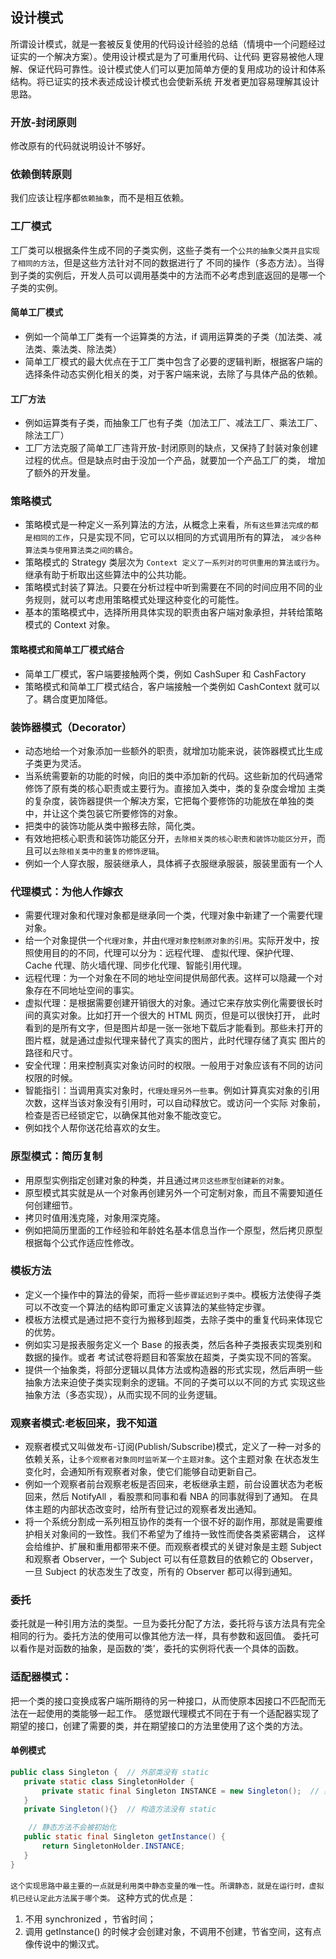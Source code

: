 ## 设计模式
所谓设计模式，就是一套被反复使用的代码设计经验的总结（情境中一个问题经过证实的一个解决方案）。使用设计模式是为了可重用代码、让代码
更容易被他人理解、保证代码可靠性。设计模式使人们可以更加简单方便的复用成功的设计和体系结构。将已证实的技术表述成设计模式也会使新系统
开发者更加容易理解其设计思路。

### 开放-封闭原则
修改原有的代码就说明设计不够好。
### 依赖倒转原则
我们应该让程序都`依赖抽象`，而不是相互依赖。


### 工厂模式
工厂类可以根据条件生成不同的子类实例，这些子类有一个`公共的抽象父类并且实现了相同的方法`，但是这些方法针对不同的数据进行了
不同的操作（多态方法）。当得到子类的实例后，开发人员可以调用基类中的方法而不必考虑到底返回的是哪一个子类的实例。
#### 简单工厂模式
- 例如一个简单工厂类有一个运算类的方法，if 调用运算类的子类（加法类、减法类、乘法类、除法类）
- 简单工厂模式的最大优点在于工厂类中包含了必要的逻辑判断，根据客户端的选择条件动态实例化相关的类，对于客户端来说，去除了与具体产品的依赖。
#### 工厂方法
- 例如运算类有子类，而抽象工厂也有子类（加法工厂、减法工厂、乘法工厂、除法工厂）
- 工厂方法克服了简单工厂违背开放-封闭原则的缺点，又保持了封装对象创建过程的优点。但是缺点时由于没加一个产品，就要加一个产品工厂的类，
增加了额外的开发量。 

### 策略模式
- 策略模式是一种定义一系列算法的方法，从概念上来看，`所有这些算法完成的都是相同的工作`，只是实现不同，它可以以相同的方式调用所有的算法，
`减少各种算法类与使用算法类之间的耦合`。
- 策略模式的 Strategy 类层次为 `Context 定义了一系列对的可供重用的算法或行为`。继承有助于析取出这些算法中的公共功能。
- 策略模式封装了算法。只要在分析过程中听到需要在不同的时间应用不同的业务规则，就可以考虑用策略模式处理这种变化的可能性。
- 基本的策略模式中，选择所用具体实现的职责由客户端对象承担，并转给策略模式的 Context 对象。
#### 策略模式和简单工厂模式结合
- 简单工厂模式，客户端要接触两个类，例如 CashSuper 和 CashFactory
- 策略模式和简单工厂模式结合，客户端接触一个类例如 CashContext 就可以了。耦合度更加降低。

### 装饰器模式（Decorator）
- 动态地给一个对象添加一些额外的职责，就增加功能来说，装饰器模式比生成子类更为灵活。
- 当系统需要新的功能的时候，向旧的类中添加新的代码。这些新加的代码通常修饰了原有类的核心职责或主要行为。直接加入类中，类的复杂度会增加
主类的复杂度，装饰器提供一个解决方案，它把每个要修饰的功能放在单独的类中，并让这个类包装它所要修饰的对象。
- 把类中的装饰功能从类中搬移去除，简化类。
- 有效地把核心职责和装饰功能区分开，`去除相关类的核心职责和装饰功能区分开`，而且可以`去除相关类中的重复的修饰逻辑`。
- 例如一个人穿衣服，服装继承人，具体裤子衣服继承服装，服装里面有一个人

### 代理模式：为他人作嫁衣
- 需要代理对象和代理对象都是继承同一个类，代理对象中新建了一个需要代理对象。
- 给一个对象提供一个`代理对象`，并由`代理对象控制原对象的引用`。实际开发中，按照使用目的的不同，代理可以分为：远程代理、
虚拟代理、保护代理、Cache 代理、防火墙代理、同步化代理、智能引用代理。
- 远程代理：为一个对象在不同的地址空间提供局部代表。这样可以隐藏一个对象存在不同地址空间的事实。
- 虚拟代理：是根据需要创建开销很大的对象。通过它来存放实例化需要很长时间的真实对象。比如打开一个很大的 HTML 网页，但是可以很快打开，
此时看到的是所有文字，但是图片却是一张一张地下载后才能看到。那些未打开的图片框，就是通过虚拟代理来替代了真实的图片，此时代理存储了真实
图片的路径和尺寸。
- 安全代理：用来控制真实对象访问时的权限。一般用于对象应该有不同的访问权限的时候。
- 智能指引：当调用真实对象时，`代理处理另外一些事`。例如计算真实对象的引用次数，这样当该对象没有引用时，可以自动释放它。或访问一个实际
对象前，检查是否已经锁定它，以确保其他对象不能改变它。
- 例如找个人帮你送花给喜欢的女生。

### 原型模式：简历复制
- 用原型实例指定创建对象的种类，并且通过`拷贝这些原型创建新的对象`。
- 原型模式其实就是从一个对象再创建另外一个可定制对象，而且不需要知道任何创建细节。
- 拷贝时值用浅克隆，对象用深克隆。
- 例如把简历里面的工作经验和年龄姓名基本信息当作一个原型，然后拷贝原型根据每个公式作适应性修改。

### 模板方法
- 定义一个操作中的算法的骨架，而将一些`步骤延迟到子类中`。模板方法使得子类可以不改变一个算法的结构即可重定义该算法的某些特定步骤。
- 模板方法模式是通过把不变行为搬移到超类，去除子类中的重复代码来体现它的优势。
- 例如实习是报表服务定义一个 Base 的报表类，然后各种子类报表实现类别和数据的操作。或者 考试试卷将题目和答案放在超类，子类实现不同的答案。
- 提供一个抽象类，将部分逻辑以具体方法或构造器的形式实现，然后声明一些抽象方法来迫使子类实现剩余的逻辑。不同的子类可以以不同的方式
实现这些抽象方法（多态实现），从而实现不同的业务逻辑。

### 观察者模式:老板回来，我不知道
- 观察者模式又叫做发布-订阅(Publish/Subscribe)模式，定义了一种一对多的依赖关系，让`多个观察者对象同时监听某一个主题对象`。这个主题对象
在状态发生变化时，会通知所有观察者对象，使它们能够自动更新自己。
- 例如一个观察者前台观察老板是否回来，老板继承主题，前台设置状态为老板回来，然后 NotifyAll ，看股票和同事和看 NBA 的同事就得到了通知。
在具体主题的内部状态改变时，给所有登记过的观察者发出通知。
- 将一个系统分割成一系列相互协作的类有一个很不好的副作用，那就是需要维护相关对象间的一致性。我们不希望为了维持一致性而使各类紧密耦合，
这样会给维护、扩展和重用都带来不便。而观察者模式的关键对象是主题 Subject 和观察者 Observer，一个 Subject 可以有任意数目的依赖它的 
Observer，一旦 Subject 的状态发生了改变，所有的 Observer 都可以得到通知。

### 委托 
委托就是一种引用方法的类型。一旦为委托分配了方法，委托将与该方法具有完全相同的行为。委托方法的使用可以像其他方法一样，具有参数和返回值。
委托可以看作是对函数的抽象，是函数的‘类’，委托的实例将代表一个具体的函数。

### 适配器模式：
把一个类的接口变换成客户端所期待的另一种接口，从而使原本因接口不匹配而无法在一起使用的类能够一起工作。
感觉跟代理模式不同在于有一个适配器实现了期望的接口，创建了需要的类，并在期望接口的方法里使用了这个类的方法。


#### 单例模式
```java
public class Singleton {  // 外部类没有 static
   private static class SingletonHolder {
       private static final Singleton INSTANCE = new Singleton();  // 实例放在内部类里面了
   }
   private Singleton(){}  // 构造方法没有 static

    // 静态方法不会被初始化
   public static final Singleton getInstance() {
       return SingletonHolder.INSTANCE;
   }
}

```
`这个实现思路中最主要的一点就是利用类中静态变量的唯一性`。`所谓静态，就是在运行时，虚拟机已经认定此方法属于哪个类。`
这种方式的优点是： 
1. 不用 synchronized ，节省时间； 
2. 调用 getInstance() 的时候才会创建对象，不调用不创建，节省空间，这有点像传说中的懒汉式。